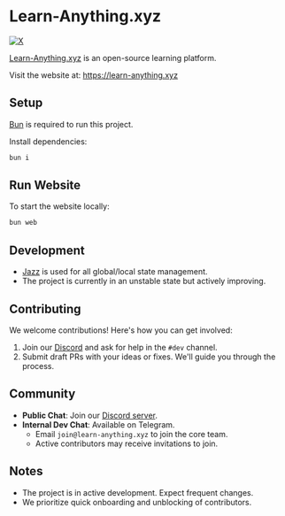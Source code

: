 # Learn-Anything.xyz

[![X](https://img.shields.io/badge/learnanything-100000?logo=X&color=black)](https://x.com/learnanything_)

[Learn-Anything.xyz](https://learn-anything.xyz) is an open-source learning platform.

Visit the website at: https://learn-anything.xyz

## Setup

[Bun](https://bun.sh) is required to run this project.

Install dependencies:

```bash
bun i
```

## Run Website

To start the website locally:

```bash
bun web
```

## Development

- [Jazz](https://jazz.tools/) is used for all global/local state management.
- The project is currently in an unstable state but actively improving.

## Contributing

We welcome contributions! Here's how you can get involved:

1. Join our [Discord](https://discord.gg/bxtD8x6aNF) and ask for help in the `#dev` channel.
2. Submit draft PRs with your ideas or fixes. We'll guide you through the process.

## Community

- **Public Chat**: Join our [Discord server](https://discord.gg/bxtD8x6aNF).
- **Internal Dev Chat**: Available on Telegram.
  - Email `join@learn-anything.xyz` to join the core team.
  - Active contributors may receive invitations to join.

## Notes

- The project is in active development. Expect frequent changes.
- We prioritize quick onboarding and unblocking of contributors.
